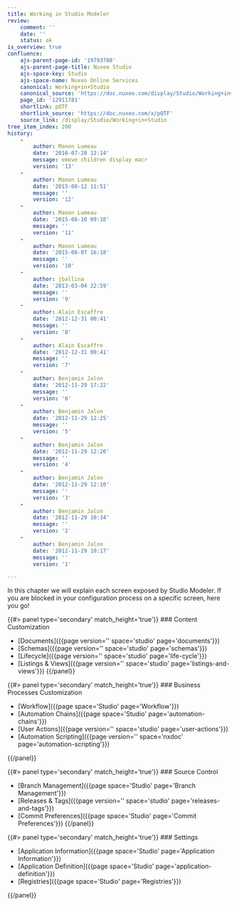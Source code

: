 ```yaml
---
title: Working in Studio Modeler
review:
    comment: ''
    date: ''
    status: ok
is_overview: true
confluence:
    ajs-parent-page-id: '19793788'
    ajs-parent-page-title: Nuxeo Studio
    ajs-space-key: Studio
    ajs-space-name: Nuxeo Online Services
    canonical: Working+in+Studio
    canonical_source: 'https://doc.nuxeo.com/display/Studio/Working+in+Studio'
    page_id: '12911781'
    shortlink: pQTF
    shortlink_source: 'https://doc.nuxeo.com/x/pQTF'
    source_link: /display/Studio/Working+in+Studio
tree_item_index: 200
history:
    -
        author: Manon Lumeau
        date: '2016-07-20 12:14'
        message: emove children display macr
        version: '13'
    -
        author: Manon Lumeau
        date: '2015-08-12 11:51'
        message: ''
        version: '12'
    -
        author: Manon Lumeau
        date: '2015-08-10 09:10'
        message: ''
        version: '11'
    -
        author: Manon Lumeau
        date: '2015-08-07 16:18'
        message: ''
        version: '10'
    -
        author: jballina
        date: '2013-03-04 22:59'
        message: ''
        version: '9'
    -
        author: Alain Escaffre
        date: '2012-12-31 00:41'
        message: ''
        version: '8'
    -
        author: Alain Escaffre
        date: '2012-12-31 00:41'
        message: ''
        version: '7'
    -
        author: Benjamin Jalon
        date: '2012-11-29 17:22'
        message: ''
        version: '6'
    -
        author: Benjamin Jalon
        date: '2012-11-29 12:25'
        message: ''
        version: '5'
    -
        author: Benjamin Jalon
        date: '2012-11-29 12:20'
        message: ''
        version: '4'
    -
        author: Benjamin Jalon
        date: '2012-11-29 12:10'
        message: ''
        version: '3'
    -
        author: Benjamin Jalon
        date: '2012-11-29 10:34'
        message: ''
        version: '2'
    -
        author: Benjamin Jalon
        date: '2012-11-29 10:17'
        message: ''
        version: '1'

---
```

In this chapter we will explain each screen exposed by Studio Modeler. If you are blocked in your configuration process on a specific screen, here you go!

<div class="row" data-equalizer data-equalize-on="medium">
<div class="column medium-6">
{{#> panel type='secondary' match_height='true'}}
### Content Customization

- [Documents]({{page version='' space='studio' page='documents'}})
- [Schemas]({{page version='' space='studio' page='schemas'}})
- [Lifecycle]({{page version='' space='studio' page='life-cycle'}})
- [Listings & Views]({{page version='' space='studio' page='listings-and-views'}})
{{/panel}}
</div>

<div class="column medium-6">
{{#> panel type='secondary' match_height='true'}}
### Business Processes Customization

- [Workflow]({{page space='Studio' page='Workflow'}})
- [Automation Chains]({{page space='Studio' page='automation-chains'}})
- [User Actions]({{page version='' space='studio' page='user-actions'}})
- [Automation Scripting]({{page version='' space='nxdoc' page='automation-scripting'}})

{{/panel}}
</div>
</div>

<div class="row" data-equalizer data-equalize-on="medium">

<div class="column medium-6">
{{#> panel type='secondary' match_height='true'}}
### Source Control

- [Branch Management]({{page space='Studio' page='Branch Management'}})
- [Releases & Tags]({{page version='' space='studio' page='releases-and-tags'}})
- [Commit Preferences]({{page space='Studio' page='Commit Preferences'}})
{{/panel}}
</div>

<div class="column medium-6">
{{#> panel type='secondary' match_height='true'}}
### Settings

- [Application Information]({{page space='Studio' page='Application Information'}})
- [Application Definition]({{page space='Studio' page='application-definition'}})
- [Registries]({{page space='Studio' page='Registries'}})

{{/panel}}
</div>
</div>
